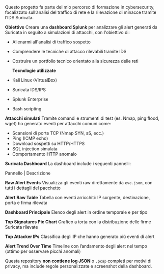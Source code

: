Questo progetto fa parte del mio percorso di formazione in cybersecurity, focalizzato sull’analisi del traffico di rete e la rilevazione di minacce tramite l’IDS Suricata.

**Obiettivo**
Creare una **dashboard Splunk** per analizzare gli alert generati da Suricata in seguito a simulazioni di attacchi, con l'obiettivo di:

- Allenarmi all'analisi di traffico sospetto
- Comprendere le tecniche di attacco rilevabili tramite IDS
- Costruire un portfolio tecnico orientato alla sicurezza delle reti

  **Tecnologie utilizzate**
- Kali Linux (VirtualBox)
- Suricata IDS/IPS
- Splunk Enterprise
- Bash scripting

**Attacchi simulati**
Tramite comandi e strumenti di test (es. Nmap, ping flood, wget) ho generato eventi per attacchi comuni come:

- Scansioni di porte TCP (Nmap SYN, sS, ecc.)
- Ping (ICMP echo)
- Download sospetti su HTTP/HTTPS
- SQL injection simulata
- Comportamento HTTP anomalo

**Suricata Dashboard**
La dashboard include i seguenti pannelli:


Pannello | Descrizione 

**Raw Alert Events** Visualizza gli eventi raw direttamente da `eve.json`, con tutti i dettagli del pacchetto 


**Alert Raw Table** Tabella con eventi arricchiti: IP sorgente, destinazione, porta e firma rilevata 


**Dashboard Principale** Elenco degli alert in ordine temporale e per tipo 


**Top Signatures Pie Chart** Grafico a torta con la distribuzione delle firme Suricata rilevate 


**Top Attacker IPs** Classifica degli IP che hanno generato più eventi di alert 


**Alert Trend Over Time** Timeline con l’andamento degli alert nel tempo (ottimo per osservare picchi anomali) 


Questa repository **non contiene log JSON** o `.pcap` completi per motivi di privacy, ma include regole personalizzate e screenshot della dashboard.
